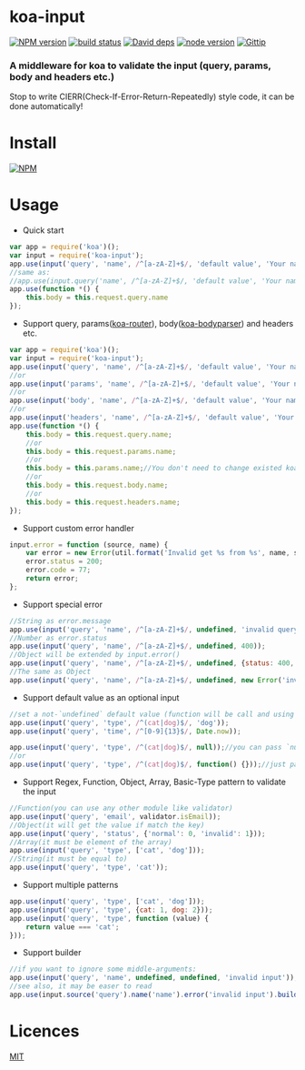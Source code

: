 # koa-input

[![NPM version][npm-image]][npm-url]
[![build status][travis-image]][travis-url]
[![David deps][david-image]][david-url]
[![node version][node-image]][node-url]
[![Gittip][gittip-image]][gittip-url]

[npm-image]: https://img.shields.io/npm/v/koa-input.svg?style=flat-square
[npm-url]: https://npmjs.org/package/koa-input
[travis-image]: https://travis-ci.org/Jackong/koa-input.svg?branch=master
[travis-url]: https://travis-ci.org/Jackong/koa-input
[david-image]: https://img.shields.io/david/Jackong/koa-input.svg?style=flat-square
[david-url]: https://david-dm.org/Jackong/koa-input
[node-image]: https://img.shields.io/badge/node.js-%3E=_0.11-green.svg?style=flat-square
[node-url]: http://nodejs.org/download/
[gittip-image]: https://img.shields.io/gratipay/Jackong.svg
[gittip-url]: https://gratipay.com/~Jackong

### A middleware for koa to validate the input (query, params, body and headers etc.)
Stop to write CIERR(Check-If-Error-Return-Repeatedly) style code, it can be done automatically!

# Install

[![NPM](https://nodei.co/npm/koa-input.png?downloads=true)](https://nodei.co/npm/koa-input/)

# Usage
* Quick start
```js
var app = require('koa')();
var input = require('koa-input');
app.use(input('query', 'name', /^[a-zA-Z]+$/, 'default value', 'Your name is invalid'));
//same as:
//app.use(input.query('name', /^[a-zA-Z]+$/, 'default value', 'Your name is invalid'));
app.use(function *() {
    this.body = this.request.query.name
});
```

* Support query, params([koa-router](https://github.com/alexmingoia/koa-router)), body([koa-bodyparser](https://github.com/koajs/bodyparser)) and headers etc.
```js
var app = require('koa')();
var input = require('koa-input');
app.use(input('query', 'name', /^[a-zA-Z]+$/, 'default value', 'Your name is invalid'));
//or
app.use(input('params', 'name', /^[a-zA-Z]+$/, 'default value', 'Your name is invalid'));
//or
app.use(input('body', 'name', /^[a-zA-Z]+$/, 'default value', 'Your name is invalid'));
//or
app.use(input('headers', 'name', /^[a-zA-Z]+$/, 'default value', 'Your name is invalid'));
app.use(function *() {
    this.body = this.request.query.name;
    //or
    this.body = this.request.params.name;
    //or 
    this.body = this.params.name;//You don't need to change existed koa-router code
    //or
    this.body = this.request.body.name;
    //or
    this.body = this.request.headers.name;
});
```

* Support custom error handler
```js
input.error = function (source, name) {
    var error = new Error(util.format('Invalid get %s from %s', name, source));
    error.status = 200;
    error.code = 77;
    return error;
};
```

* Support special error
```js
//String as error.message
app.use(input('query', 'name', /^[a-zA-Z]+$/, undefined, 'invalid query name'));
//Number as error.status
app.use(input('query', 'name', /^[a-zA-Z]+$/, undefined, 400));
//Object will be extended by input.error()
app.use(input('query', 'name', /^[a-zA-Z]+$/, undefined, {status: 400, message: 'invalid query name'}));
//The same as Object
app.use(input('query', 'name', /^[a-zA-Z]+$/, undefined, new Error('invalid query name')));
```

* Support default value as an optional input
```js
//set a not-`undefined` default value (function will be call and using it's return value)
app.use(input('query', 'type', /^(cat|dog)$/, 'dog'));
app.use(input('query', 'time', /^[0-9]{13}$/, Date.now));

app.use(input('query', 'type', /^(cat|dog)$/, null));//you can pass `null` if you want a `nil` default value
//or
app.use(input('query', 'type', /^(cat|dog)$/, function() {}));//just pass an empty function to get a `undefined` as default value
```

* Support Regex, Function, Object, Array, Basic-Type pattern to validate the input
```js
//Function(you can use any other module like validator)
app.use(input('query', 'email', validator.isEmail));
//Object(it will get the value if match the key)
app.use(input('query', 'status', {'normal': 0, 'invalid': 1}));
//Array(it must be element of the array)
app.use(input('query', 'type', ['cat', 'dog']));
//String(it must be equal to)
app.use(input('query', 'type', 'cat'));
```

* Support multiple patterns
```js
app.use(input('query', 'type', ['cat', 'dog']));
app.use(input('query', 'type', {cat: 1, dog: 2}));
app.use(input('query', 'type', function (value) {
    return value === 'cat';
}));
```

* Support builder
```js
//if you want to ignore some middle-arguments:
app.use(input('query', 'name', undefined, undefined, 'invalid input'));
//see also, it may be easer to read
app.use(input.source('query').name('name').error('invalid input').build());
```

# Licences

[MIT](LICENSE)